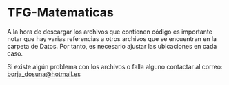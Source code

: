 # TFG-Matematicas

A la hora de descargar los archivos que contienen código es importante notar que hay varias referencias a otros archivos que se encuentran en la carpeta de Datos. Por tanto, es necesario ajustar las ubicaciones en cada caso.

Si existe algún problema con los archivos o falla alguno contactar al correo: borja_dosuna@hotmail.es
